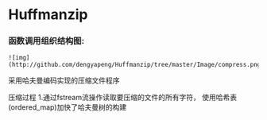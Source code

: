 # Huffmanzip

### 函数调用组织结构图:
    ![img](http://github.com/dengyapeng/Huffmanzip/tree/master/Image/compress.png)
采用哈夫曼编码实现的压缩文件程序

压缩过程
1.通过fstream流操作读取要压缩的文件的所有字符，
使用哈希表(ordered_map)加快了哈夫曼树的构建
